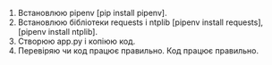 1. Встановлюю pipenv [pip install pipenv].
2. Встановлюю бібліотеки requests i ntplib [pipenv install requests], [pipenv install ntplib].
3. Створюю app.py i копіюю код.
4. Перевіряю чи код працює правильно. Код працює правильно.
